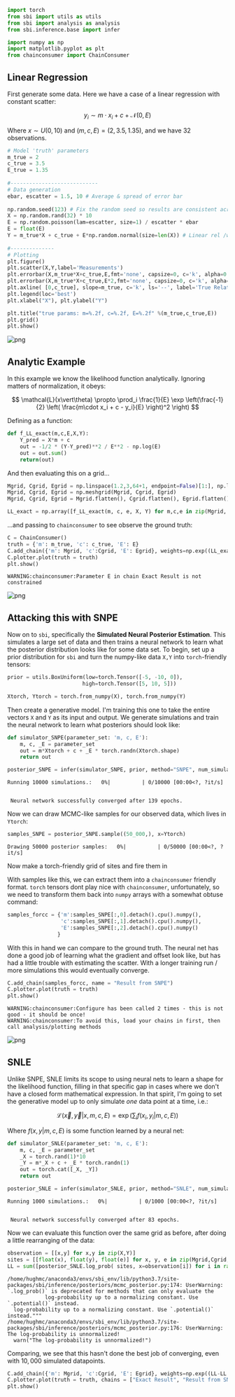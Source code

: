 ```python
import torch
from sbi import utils as utils
from sbi import analysis as analysis
from sbi.inference.base import infer

import numpy as np
import matplotlib.pyplot as plt
from chainconsumer import ChainConsumer
```

## Linear Regression
First generate some data. Here we have a case of a linear regression with constant scatter:

$$
y_i \sim m \cdot x_i + c + \mathcal{N}(0,E)
$$

Where $x\sim U(0,10)$ and $(m,c,E) = (2,3.5,1.35)$, and we have $32$ observations.


```python
# Model 'truth' parameters  
m_true = 2  
c_true = 3.5  
E_true = 1.35
  
#----------------------------  
# Data generation  
ebar, escatter = 1.5, 10 # Average & spread of error bar  
  
np.random.seed(123) # Fix the random seed so results are consistent across different examples  
X = np.random.rand(32) * 10  
E = np.random.poisson(lam=escatter, size=1) / escatter * ebar  
E = float(E)
Y = m_true*X + c_true + E*np.random.normal(size=len(X)) # Linear rel /w random noise based on 'E'  
  
#--------------  
# Plotting  
plt.figure()  
plt.scatter(X,Y,label='Measurements')  
plt.errorbar(X,m_true*X+c_true,E,fmt='none', capsize=0, c='k', alpha=0.25)  
plt.errorbar(X,m_true*X+c_true,E*2,fmt='none', capsize=0, c='k', alpha=0.125)  
plt.axline( [0,c_true], slope=m_true, c='k', ls='--', label='True Relationship')  
plt.legend(loc='best')  
plt.xlabel("X"), plt.ylabel("Y")  

plt.title("true params: m=%.2f, c=%.2f, E=%.2f" %(m_true,c_true,E))
plt.grid()  
plt.show()  
```


    
![png](output_2_0.png)
    


## Analytic Example

In this example we know the likelihood function analytically. Ignoring matters of normalization, it obeys:

$$
\mathcal{L}(x\vert\theta) \propto \prod_i \frac{1}{E} \exp \left(\frac{-1}{2} \left( \frac{m\cdot x_i  + c - y_i}{E} \right)^2 \right)
$$

Defining as a function:


```python
def f_LL_exact(m,c,E,X,Y):
    Y_pred = X*m + c
    out = -1/2 * (Y-Y_pred)**2 / E**2 - np.log(E)
    out = out.sum()
    return(out)
```

And then evaluating this on a grid...


```python
Mgrid, Cgrid, Egrid = np.linspace(1.2,3,64+1, endpoint=False)[1:], np.linspace(0,6,64+1, endpoint=False)[1:], np.linspace(0,5,64+1, endpoint=False)[1:]
Mgrid, Cgrid, Egrid = np.meshgrid(Mgrid, Cgrid, Egrid)
Mgrid, Cgrid, Egrid = Mgrid.flatten(), Cgrid.flatten(), Egrid.flatten()

LL_exact = np.array([f_LL_exact(m, c, e, X, Y) for m,c,e in zip(Mgrid, Cgrid, Egrid)])
```

...and passing to `chainconsumer` to see observe the ground truth:


```python
C = ChainConsumer()
truth = {'m': m_true, 'c': c_true, 'E': E}
C.add_chain({'m': Mgrid, 'c':Cgrid, 'E': Egrid}, weights=np.exp((LL_exact-LL_exact.max())), name="Exact Result")
C.plotter.plot(truth = truth)
plt.show()
```

    WARNING:chainconsumer:Parameter E in chain Exact Result is not constrained



    
![png](output_8_1.png)
    


## Attacking this with SNPE
Now on to `sbi`, specifically the **Simulated Neural Posterior Estimation**. This simulates a large set of data and then trains a neural network to learn what the posterior distribution looks like for some data set. To begin, set up a prior distribution for `sbi` and turn the numpy-like data `X,Y` into `torch`-friendly tensors:


```python
prior = utils.BoxUniform(low=torch.Tensor([-5, -10, 0]),
                        high=torch.Tensor([5, 10, 5]))

Xtorch, Ytorch = torch.from_numpy(X), torch.from_numpy(Y)
```

Then create a generative model. I'm training this one to take the entire vectors `X` and `Y` as its input and output. We generate simulations and train the neural network to learn what posteriors should look like:


```python
def simulator_SNPE(parameter_set: 'm, c, E'):
    m, c, _E = parameter_set
    out = m*Xtorch + c + _E * torch.randn(Xtorch.shape)
    return out

posterior_SNPE = infer(simulator_SNPE, prior, method="SNPE", num_simulations=10_000)
```


    Running 10000 simulations.:   0%|          | 0/10000 [00:00<?, ?it/s]


     Neural network successfully converged after 139 epochs.

Now we can draw MCMC-like samples for our observed data, which lives in `Ytorch`:


```python
samples_SNPE = posterior_SNPE.sample((50_000,), x=Ytorch)
```


    Drawing 50000 posterior samples:   0%|          | 0/50000 [00:00<?, ?it/s]


Now make a torch-friendly grid of sites and fire them in 

With samples like this, we can extract them into a `chainconsumer` friendly format. `torch` tensors dont play nice with `chainconsumer`, unfortunately, so we need to transform them back into `numpy` arrays with a somewhat obtuse command:


```python
samples_forcc = {'m':samples_SNPE[:,0].detach().cpu().numpy(), 
                 'c':samples_SNPE[:,1].detach().cpu().numpy(), 
                 'E':samples_SNPE[:,2].detach().cpu().numpy()
                }
```

With this in hand we can compare to the ground truth. The neural net has done a good job of learning what the gradient and offset look like, but has had a little trouble with estimating the scatter. With a longer training run / more simulations this would eventually converge.


```python
C.add_chain(samples_forcc, name = "Result from SNPE")
C.plotter.plot(truth = truth)
plt.show()
```

    WARNING:chainconsumer:Configure has been called 2 times - this is not good - it should be once!
    WARNING:chainconsumer:To avoid this, load your chains in first, then call analysis/plotting methods



    
![png](output_19_1.png)
    


## SNLE

Unlike SNPE, SNLE limits its scope to using neural nets to learn a shape for the likelihood function, filling in that specific gap in cases where we don't have a closed form mathematical expression. In that spirit, I'm going to set the generative model up to only simulate _one_ data point at a time, i.e.:

$$
\mathcal{L}(\vec{x} ,\vec{y} \vert x,m,c,E) = \exp \left( \sum_i f(x_i,y_i\vert m,c,E) \right)
$$

Where $f(x , y \vert m,c,E)$ is some function learned by a neural net:


```python
def simulator_SNLE(parameter_set: 'm, c, E'):
    m, c, _E = parameter_set
    _X = torch.rand(1)*10
    _Y = m*_X + c + _E * torch.randn(1)
    out = torch.cat([_X, _Y])
    return out

posterior_SNLE = infer(simulator_SNLE, prior, method="SNLE", num_simulations=1_000)
```


    Running 1000 simulations.:   0%|          | 0/1000 [00:00<?, ?it/s]


     Neural network successfully converged after 83 epochs.

Now we can evaluate this function over the same grid as before, after doing a little rearranging of the data:


```python
observation = [[x,y] for x,y in zip(X,Y)]
sites = [[float(x), float(y), float(e)] for x, y, e in zip(Mgrid,Cgrid, Egrid)]
LL = sum([posterior_SNLE.log_prob( sites, x=observation[i]) for i in range(len(observation))])
```

    /home/hughmc/anaconda3/envs/sbi_env/lib/python3.7/site-packages/sbi/inference/posteriors/mcmc_posterior.py:174: UserWarning: `.log_prob()` is deprecated for methods that can only evaluate the
                log-probability up to a normalizing constant. Use `.potential()` instead.
      log-probability up to a normalizing constant. Use `.potential()` instead."""
    /home/hughmc/anaconda3/envs/sbi_env/lib/python3.7/site-packages/sbi/inference/posteriors/mcmc_posterior.py:176: UserWarning: The log-probability is unnormalized!
      warn("The log-probability is unnormalized!")


Comparing, we see that this hasn't done the best job of converging, even with $10,000$ simulated datapoints.


```python
C.add_chain({'m': Mgrid, 'c':Cgrid, 'E': Egrid}, weights=np.exp((LL-LL.max())).detach().cpu().numpy(), name = "Result from SNLE")
C.plotter.plot(truth = truth, chains = ["Exact Result", "Result from SNLE"])
plt.show()
```
